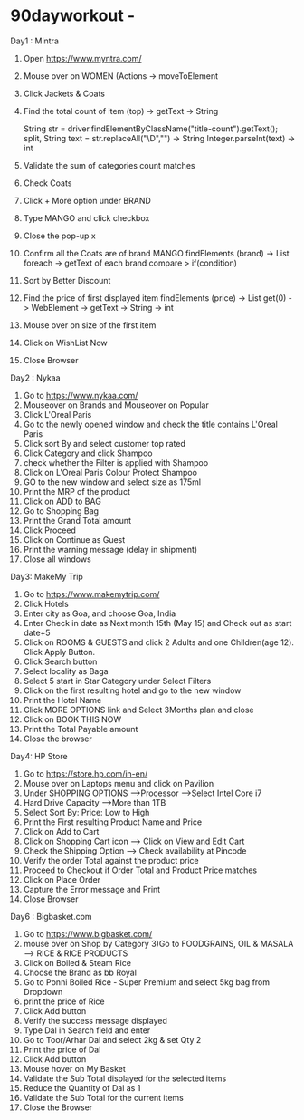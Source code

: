 # 90dayworkout - 

Day1 : Mintra

1) Open https://www.myntra.com/
2) Mouse over on WOMEN (Actions -> moveToElement
3) Click Jackets & Coats
4) Find the total count of item (top) -> getText -> String

	 String str = driver.findElementByClassName("title-count").getText();
	 split, 
	 String text = str.replaceAll("\\D","") -> String
	 Integer.parseInt(text) -> int

5) Validate the sum of categories count matches
6) Check Coats
7) Click + More option under BRAND	
8) Type MANGO and click checkbox
9) Close the pop-up x
10) Confirm all the Coats are of brand MANGO
    findElements (brand) -> List<WebElement> 
    foreach -> getText of each brand 
    compare > if(condition)
11) Sort by Better Discount
12) Find the price of first displayed item
     findElements (price) -> List<WebElement> 
     get(0) -> WebElement -> getText -> String -> int
13) Mouse over on size of the first item
14) Click on WishList Now
15) Close Browser


Day2 : Nykaa
1) Go to https://www.nykaa.com/
2) Mouseover on Brands and Mouseover on Popular
3) Click L'Oreal Paris
4) Go to the newly opened window and check the title contains L'Oreal Paris
5) Click sort By and select customer top rated
6) Click Category and click Shampoo
7) check whether the Filter is applied with Shampoo
8) Click on L'Oreal Paris Colour Protect Shampoo
9) GO to the new window and select size as 175ml
10) Print the MRP of the product
11) Click on ADD to BAG
12) Go to Shopping Bag 
13) Print the Grand Total amount
14) Click Proceed
15) Click on Continue as Guest
16) Print the warning message (delay in shipment)
17) Close all windows


Day3: MakeMy Trip

1) Go to https://www.makemytrip.com/
2) Click Hotels
3) Enter city as Goa, and choose Goa, India
4) Enter Check in date as Next month 15th (May 15) and Check out as start date+5
5) Click on ROOMS & GUESTS and click 2 Adults and one Children(age 12). Click Apply Button.
6) Click Search button
7) Select locality as Baga
8) Select 5 start in Star Category under Select Filters
9) Click on the first resulting hotel and go to the new window
10) Print the Hotel Name 
11) Click MORE OPTIONS link and Select 3Months plan and close
12) Click on BOOK THIS NOW
13) Print the Total Payable amount
14) Close the browser

Day4: HP Store

1) Go to https://store.hp.com/in-en/
2) Mouse over on Laptops menu and click on Pavilion
3) Under SHOPPING OPTIONS -->Processor -->Select Intel Core i7
4) Hard Drive Capacity -->More than 1TB
5) Select Sort By: Price: Low to High
6) Print the First resulting Product Name and Price
7) Click on Add to Cart
8) Click on Shopping Cart icon --> Click on View and Edit Cart
9) Check the Shipping Option --> Check availability at Pincode
10) Verify the order Total against the product price
11) Proceed to Checkout if Order Total and Product Price matches
12) Click on Place Order
13) Capture the Error message and Print
14) Close Browser

Day6 : Bigbasket.com

1) Go to https://www.bigbasket.com/
2) mouse over on  Shop by Category 
3)Go to FOODGRAINS, OIL & MASALA --> RICE & RICE PRODUCTS 
4) Click on Boiled & Steam Rice
5) Choose the Brand as bb Royal
6) Go to Ponni Boiled Rice - Super Premium and select 5kg bag from Dropdown
7) print the price of Rice
8) Click Add button
9) Verify the success message displayed 
10) Type Dal in Search field and enter
12) Go to Toor/Arhar Dal and select 2kg & set Qty 2 
13) Print the price of Dal
14) Click Add button
15) Mouse hover on My Basket 
16) Validate the Sub Total displayed for the selected items
17) Reduce the Quantity of Dal as 1 
18) Validate the Sub Total for the current items
19) Close the Browser
